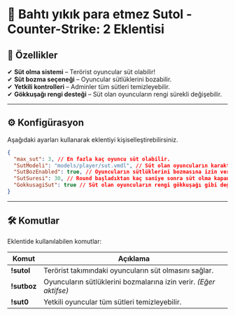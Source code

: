 # 🥛 Bahtı yıkık para etmez Sutol - Counter-Strike: 2 Eklentisi

## 📜 Özellikler
✔ **Süt olma sistemi** – Terörist oyuncular süt olabilir!<br>
✔ **Süt bozma seçeneği** – Oyuncular sütlüklerini bozabilir.<br>
✔ **Yetkili kontrolleri** – Adminler tüm sütleri temizleyebilir.<br>
✔ **Gökkuşağı rengi desteği** – Süt olan oyuncuların rengi sürekli değişebilir.<br>

---

## ⚙️ Konfigürasyon
Aşağıdaki ayarları kullanarak eklentiyi kişiselleştirebilirsiniz.

```json
{
  "max_sut": 3, // En fazla kaç oyuncu süt olabilir.
  "SutModeli": "models/player/sut.vmdl", // Süt olan oyuncuların karakter modeli.
  "SutBozEnabled": true, // Oyuncuların sütlüklerini bozmasına izin verilir mi?
  "SutSuresi": 30, // Round başladıktan kaç saniye sonra süt olma kapanır?
  "GokkusagiSut": true // Süt olan oyuncuların rengi gökkuşağı gibi değişsin mi?
}
```

---

## 🛠️ Komutlar
Eklentide kullanılabilen komutlar:

| Komut        | Açıklama |
|-------------|-----------------------------------------------|
| **!sutol**  | Terörist takımındaki oyuncuların süt olmasını sağlar. |
| **!sutboz** | Oyuncuların sütlüklerini bozmalarına izin verir. *(Eğer aktifse)* |
| **!sut0**   | Yetkili oyuncular tüm sütleri temizleyebilir. |
